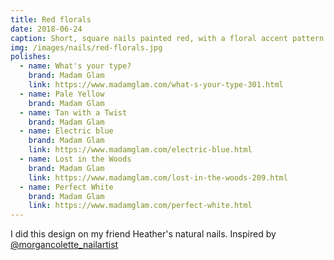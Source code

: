 ```yaml
---
title: Red florals
date: 2018-06-24
caption: Short, square nails painted red, with a floral accent pattern
img: /images/nails/red-florals.jpg
polishes:
  - name: What's your type?
    brand: Madam Glam
    link: https://www.madamglam.com/what-s-your-type-301.html
  - name: Pale Yellow
    brand: Madam Glam
  - name: Tan with a Twist
    brand: Madam Glam
  - name: Electric blue
    brand: Madam Glam
    link: https://www.madamglam.com/electric-blue.html
  - name: Lost in the Woods
    brand: Madam Glam
    link: https://www.madamglam.com/lost-in-the-woods-209.html
  - name: Perfect White
    brand: Madam Glam
    link: https://www.madamglam.com/perfect-white.html
---
```


I did this design on my friend Heather's natural nails. Inspired by [@morgancolette_nailartist](https://instagram.com/morgancolette_nailartist)
